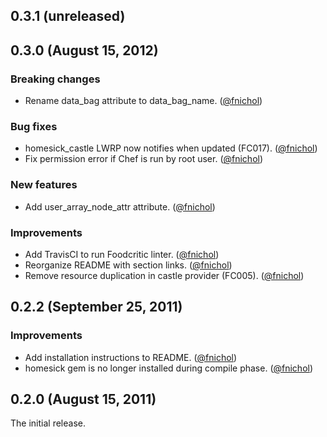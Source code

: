 ## 0.3.1 (unreleased)


## 0.3.0 (August 15, 2012)

### Breaking changes

* Rename data_bag attribute to data_bag_name. ([@fnichol][])

### Bug fixes

* homesick_castle LWRP now notifies when updated (FC017). ([@fnichol][])
* Fix permission error if Chef is run by root user. ([@fnichol][])

### New features

* Add user_array_node_attr attribute. ([@fnichol][])

### Improvements

* Add TravisCI to run Foodcritic linter. ([@fnichol][])
* Reorganize README with section links. ([@fnichol][])
* Remove resource duplication in castle provider (FC005). ([@fnichol][])


## 0.2.2 (September 25, 2011)

### Improvements

* Add installation instructions to README. ([@fnichol][])
* homesick gem is no longer installed during compile phase. ([@fnichol][])


## 0.2.0 (August 15, 2011)

The initial release.

[@fnichol]: https://github.com/fnichol
